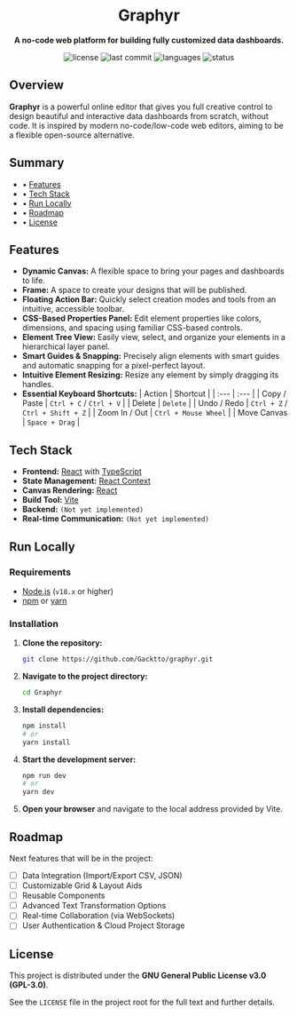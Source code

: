 <h1 align="center">Graphyr</h1>

<p align="center">
  <strong>A no-code web platform for building fully customized data dashboards.</strong>
</p>

<p align="center">
  <img src="https://img.shields.io/github/license/Gacktto/graphyr" alt="license">
  <img src="https://img.shields.io/github/last-commit/Gacktto/graphyr" alt="last commit">
  <img src="https://img.shields.io/github/languages/top/Gacktto/graphyr" alt="languages">
  <img src="https://img.shields.io/badge/status-developing-yellow" alt="status">
</p>

## Overview

**Graphyr** is a powerful online editor that gives you full creative control to design beautiful and interactive data dashboards from scratch, without code. It is inspired by modern no-code/low-code web editors, aiming to be a flexible open-source alternative.

## Summary

- • [Features](#features)
- • [Tech Stack](#tech-stack)
- • [Run Locally](#run-locally)
- • [Roadmap](#roadmap)
- • [License](#license)

## Features

- **Dynamic Canvas:** A flexible space to bring your pages and dashboards to life.
- **Frame:** A space to create your designs that will be published.
- **Floating Action Bar:** Quickly select creation modes and tools from an intuitive, accessible toolbar.
- **CSS-Based Properties Panel:** Edit element properties like colors, dimensions, and spacing using familiar CSS-based controls.
- **Element Tree View:** Easily view, select, and organize your elements in a hierarchical layer panel.
- **Smart Guides & Snapping:** Precisely align elements with smart guides and automatic snapping for a pixel-perfect layout.
- **Intuitive Element Resizing:** Resize any element by simply dragging its handles.
- **Essential Keyboard Shortcuts:**
  | Action | Shortcut |
  | :--- | :--- |
  | Copy / Paste | `Ctrl + C` / `Ctrl + V` |
  | Delete | `Delete` |
  | Undo / Redo | `Ctrl + Z` / `Ctrl + Shift + Z` |
  | Zoom In / Out | `Ctrl + Mouse Wheel` |
  | Move Canvas | `Space + Drag` |

## Tech Stack

- **Frontend:** [React](https://reactjs.org/) with [TypeScript](https://www.typescriptlang.org/)
- **State Management:** [React Context](https://react.dev/reference/react/createContext)
- **Canvas Rendering:** [React](https://reactjs.org/)
- **Build Tool:** [Vite](https://vitejs.dev/)
- **Backend:** `(Not yet implemented)`
- **Real-time Communication:** `(Not yet implemented)`

## Run Locally

### Requirements

- [Node.js](https://nodejs.org/) (`v18.x` or higher)
- [npm](https://www.npmjs.com/) or [yarn](https://yarnpkg.com/)

### Installation

1.  **Clone the repository:**

    ```sh
    git clone https://github.com/Gacktto/graphyr.git
    ```

2.  **Navigate to the project directory:**

    ```sh
    cd Graphyr
    ```

3.  **Install dependencies:**

    ```sh
    npm install
    # or
    yarn install
    ```

4.  **Start the development server:**

    ```sh
    npm run dev
    # or
    yarn dev
    ```

5.  **Open your browser** and navigate to the local address provided by Vite.

## Roadmap

Next features that will be in the project:

- [ ] Data Integration (Import/Export CSV, JSON)
- [ ] Customizable Grid & Layout Aids
- [ ] Reusable Components
- [ ] Advanced Text Transformation Options
- [ ] Real-time Collaboration (via WebSockets)
- [ ] User Authentication & Cloud Project Storage

## License

This project is distributed under the **GNU General Public License v3.0 (GPL-3.0)**.

See the `LICENSE` file in the project root for the full text and further details.
